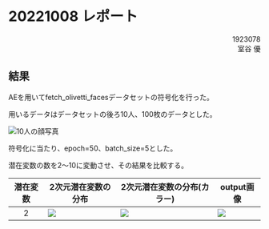 # 20221008 レポート

<div align = "right">1923078<br>室谷 優</div>

## 結果

AEを用いてfetch_olivetti_facesデータセットの符号化を行った。

用いるデータはデータセットの後ろ10人、100枚のデータとした。

![10人の顔写真](/home/murotani/class/machine_learning/20221008/Input_images4.png)

符号化に当たり、epoch=50、batch_size=5とした。

潜在変数の数を2～10に変動させ、その結果を比較する。


|潜在変数|2次元潜在変数の分布|2次元潜在変数の分布(カラー)|output画像|
|:--:|--|--|--|
|2|<img src="/home/murotani/class/machine_learning/20221008/figure/latent_variable?s=2.png">|![](/home/murotani/class/machine_learning/20221008/figure/latent_variable_c?s=2.png)|![](/home/murotani/class/machine_learning/20221008/figure/Outnput_images?s=2.png)|